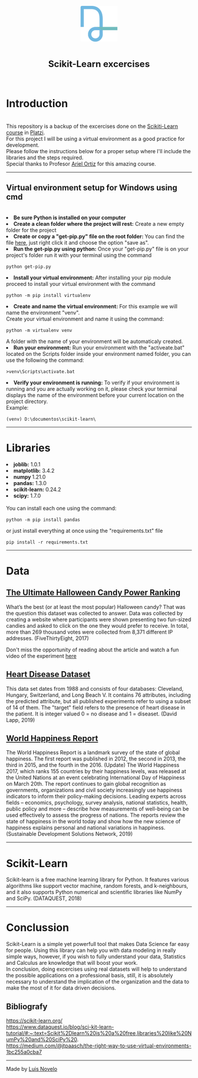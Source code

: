 <p align="center">
<a href="https://github.com/PhinanceScientist"><img src = "https://raw.githubusercontent.com/PhinanceScientist/PhinanceScientist/main/assets/ln-logo.png" width = 100> </a>
</p>
<h1 align=center><font size = 5>Scikit-Learn excercises</font></h1>
<br>

# Introduction
<br>
This repository is a backup of the excercises done on the <a href="https://platzi.com/clases/scikitlearn-ml/">Scikiti-Learn course</a> in <a href="https://platzi.com/">Platzi</a>.<br>
For this project I will be using a virtual environment as a good practice for development.<br>
Please follow the instructions below for a proper setup where I'll include the libraries and the steps required.<br>
Special thanks to Profesor <a href="https://www.linkedin.com/in/arielortiz/">Ariel Ortiz</a> for this amazing course.

***

## Virtual environment setup for Windows using cmd
<br>
   <li> <b>Be sure Python is installed on your computer</b><br></li>
   <li> <b>Create a clean folder where the project will rest:</b>   Create a new empty folder for the project<br></li>
   <li> <b>Create or copy a "get-pip.py" file on the root folder: </b>You can find the file <a href="https://bootstrap.pypa.io/get-pip.py">here</a>, just right click it and choose the option "save as".<br></li>
   <li> <b>Run the get-pip.py using python:</b>   Once your "get-pip.py" file is on your project's folder run it with your terminal using the command <pre><code>python get-pip.py</code></pre></li>

   <li> <b>Install your virtual environment:</b>   After installing your pip module proceed to install your virtual environment with the command <pre><code>python -m pip install virtualenv</code></pre></li>
   <li> <b>Create and name the virtual environment:</b> For this example we will name the environment "venv".<br>  Create your virtual environment and name it using the command: <pre><code>python -m virtualenv venv</code></pre></li>
  A folder with the name of your environment will be automaticaly created.
   <li> <b>Run your environment:</b> Run your environment with the "activeate.bat" located on the Scripts folder inside your environment named folder, you can use the following the command:<br>  <pre><code>>venv\Scripts\activate.bat</code></pre></li>
   <li> <b>Verify your environment is running:</b> To verify if  your environment is running and you are actually working on it, please check your terminal displays the name of the environment before your current location on the project directory.<br> Example:<br>  <pre><code>(venv) D:\documentos\scikit-learn\</code></pre></li>




***
# Libraries<br>
  
   <li> <b>joblib:</b>   1.0.1<br></li>
   <li> <b>matplotlib:</b> 3.4.2 <br></li>
   <li> <b>numpy </b> 1.21.0<br></li>
   <li> <b>pandas:</b> 1.3.0<br></li>   
   <li> <b>scikit-learn:</b> 0.24.2<br></li>
   <li> <b>scipy:</b> 1.7.0 <br></li>
  <br>
  You can install each one using the command:
  <pre><code>python -m pip install pandas</code></pre></li>
  or just install everything at once using the "requirements.txt" file
  <pre><code>pip install -r requirements.txt</code></pre></li>

***
 # Data<br>


## <a href="https://www.kaggle.com/fivethirtyeight/the-ultimate-halloween-candy-power-ranking">The Ultimate Halloween Candy Power Ranking</a>
What’s the best (or at least the most popular) Halloween candy? That was the question this dataset was collected to answer. Data was collected by creating a website where participants were shown presenting two fun-sized candies and asked to click on the one they would prefer to receive. In total, more than 269 thousand votes were collected from 8,371 different IP addresses. (FiveThirtyEight, 2017) 

Don't miss the opportunity of reading about the article and watch a fun video of the experiment <a href="https://fivethirtyeight.com/videos/the-ultimate-halloween-candy-power-ranking/">here</a>

## <a href="https://www.kaggle.com/johnsmith88/heart-disease-dataset">Heart Disease Dataset</a>
This data set dates from 1988 and consists of four databases: Cleveland, Hungary, Switzerland, and Long Beach V. It contains 76 attributes, including the predicted attribute, but all published experiments refer to using a subset of 14 of them. The "target" field refers to the presence of heart disease in the patient. It is integer valued 0 = no disease and 1 = diseaset. (David Lapp, 2019)

## <a href="https://www.kaggle.com/johnsmith88/heart-disease-dataset">World Happiness Report</a>
The World Happiness Report is a landmark survey of the state of global happiness. The first report was published in 2012, the second in 2013, the third in 2015, and the fourth in the 2016. (Update) The World Happiness 2017, which ranks 155 countries by their happiness levels, was released at the United Nations at an event celebrating International Day of Happiness on March 20th. The report continues to gain global recognition as governments, organizations and civil society increasingly use happiness indicators to inform their policy-making decisions. Leading experts across fields – economics, psychology, survey analysis, national statistics, health, public policy and more – describe how measurements of well-being can be used effectively to assess the progress of nations. The reports review the state of happiness in the world today and show how the new science of happiness explains personal and national variations in happiness. (Sustainable Development Solutions Network, 2019)

***
 # Scikit-Learn<br>
 Scikit-learn is a free machine learning library for Python. It features various algorithms like support vector machine, random forests, and k-neighbours, and it also supports Python numerical and scientific libraries like NumPy and SciPy. (DATAQUEST, 2018)
***
 # Conclussion<br>
 Scikit-Learn is a simple yet powerfull tool that makes Data Science far easy for people. Using this library can help you with data modeling in really simple ways, however, if you wish to fully understand your data, Statistics and Calculus are knowledge that will boost your work. <br>
 In conclusion, doing excercises using real datasets will help to understand the possible applications on a professional basis, still, it is absolutely necessary to understand the implication of the organization and the data to make the most of it for data driven decisions.

 
 ## Bibliografy
https://scikit-learn.org/<br>
https://www.dataquest.io/blog/sci-kit-learn-tutorial/#:~:text=Scikit%2Dlearn%20is%20a%20free,libraries%20like%20NumPy%20and%20SciPy%20. <br>
https://medium.com/@jtpaasch/the-right-way-to-use-virtual-environments-1bc255a0cba7 <br>

***
 Made by <a href='https://www.linkedin.com/in/novelo-luis/'> Luis Novelo </a>